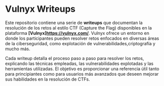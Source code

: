 # Vulnyx Writeups

Este repositorio contiene una serie de **writeups** que documentan la resolución de los retos al estilo CTF (Capture the Flag) disponibles en la plataforma **[Vulnyx]https://vulnyx.com/**. Vulnyx ofrece un entorno en donde los participantes pueden resolver retos enfocados en diversas áreas de la ciberseguridad, como explotación de vulnerabilidades,criptografía y mucho más.

Cada writeup detalla el proceso paso a paso para resolver los retos, explicando las técnicas empleadas, las vulnerabilidades explotadas y las herramientas utilizadas. El objetivo es proporcionar una referencia útil tanto para principiantes como para usuarios más avanzados que deseen mejorar sus habilidades en la resolución de CTFs.
